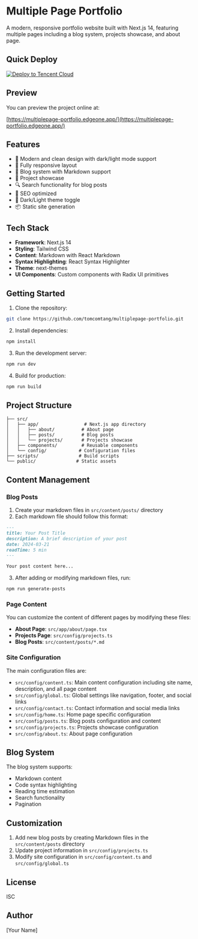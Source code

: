# Multiple Page Portfolio

A modern, responsive portfolio website built with Next.js 14, featuring multiple pages including a blog system, projects showcase, and about page.

## Quick Deploy

[![Deploy to Tencent Cloud](https://cdnstatic.tencentcs.com/edgeone/pages/deploy.svg)](https://edgeone.ai/pages/new?template=https://github.com/tomcomtang/minimalist-portfolio&output-directory=./out&build-command=npm%20run%20build&install-command=npm%20install)

## Preview

You can preview the project online at:

[https://multiplepage-portfolio.edgeone.app/](https://multiplepage-portfolio.edgeone.app/)

## Features

- 🎨 Modern and clean design with dark/light mode support
- 📱 Fully responsive layout
- 📝 Blog system with Markdown support
- 🚀 Project showcase
- 🔍 Search functionality for blog posts
- 🎯 SEO optimized
- 🌙 Dark/Light theme toggle
- 📦 Static site generation

## Tech Stack

- **Framework**: Next.js 14
- **Styling**: Tailwind CSS
- **Content**: Markdown with React Markdown
- **Syntax Highlighting**: React Syntax Highlighter
- **Theme**: next-themes
- **UI Components**: Custom components with Radix UI primitives

## Getting Started

1. Clone the repository:

```bash
git clone https://github.com/tomcomtang/multiplepage-portfolio.git
```

2. Install dependencies:

```bash
npm install
```

3. Run the development server:

```bash
npm run dev
```

4. Build for production:

```bash
npm run build
```

## Project Structure

```
├── src/
│   ├── app/                 # Next.js app directory
│   │   ├── about/          # About page
│   │   ├── posts/          # Blog posts
│   │   └── projects/       # Projects showcase
│   ├── components/         # Reusable components
│   └── config/            # Configuration files
├── scripts/               # Build scripts
└── public/               # Static assets
```

## Content Management

### Blog Posts

1. Create your markdown files in `src/content/posts/` directory
2. Each markdown file should follow this format:

```markdown
---
title: Your Post Title
description: A brief description of your post
date: 2024-03-21
readTime: 5 min
---

Your post content here...
```

3. After adding or modifying markdown files, run:

```bash
npm run generate-posts
```

### Page Content

You can customize the content of different pages by modifying these files:

- **About Page**: `src/app/about/page.tsx`
- **Projects Page**: `src/config/projects.ts`
- **Blog Posts**: `src/content/posts/*.md`

### Site Configuration

The main configuration files are:

- `src/config/content.ts`: Main content configuration including site name, description, and all page content
- `src/config/global.ts`: Global settings like navigation, footer, and social links
- `src/config/contact.ts`: Contact information and social media links
- `src/config/home.ts`: Home page specific configuration
- `src/config/posts.ts`: Blog posts configuration and content
- `src/config/projects.ts`: Projects showcase configuration
- `src/config/about.ts`: About page configuration

## Blog System

The blog system supports:

- Markdown content
- Code syntax highlighting
- Reading time estimation
- Search functionality
- Pagination

## Customization

1. Add new blog posts by creating Markdown files in the `src/content/posts` directory
2. Update project information in `src/config/projects.ts`
3. Modify site configuration in `src/config/content.ts` and `src/config/global.ts`

## License

ISC

## Author

[Your Name]
